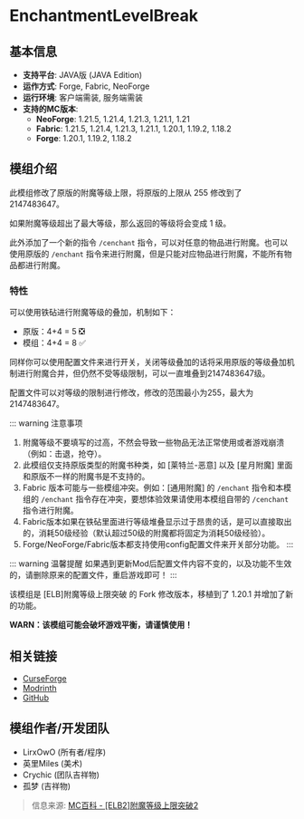 <ModInfo 
  curseForgeId="enchantlevelbrek" 
  modName="附魔等级上限突破2（EnchantmentLevelBreak）" 
  projectId="1110220"
  modrinthId="HZEbpmoE"
  modrinthSlug="enchantmentlevelbreak"
/>

# EnchantmentLevelBreak


## 基本信息

- **支持平台**: JAVA版 (JAVA Edition)
- **运作方式**: Forge, Fabric, NeoForge
- **运行环境**: 客户端需装, 服务端需装
- **支持的MC版本**:
  - **NeoForge**: 1.21.5, 1.21.4, 1.21.3, 1.21.1, 1.21
  - **Fabric**: 1.21.5, 1.21.4, 1.21.3, 1.21.1, 1.20.1, 1.19.2, 1.18.2
  - **Forge**: 1.20.1, 1.19.2, 1.18.2

## 模组介绍

此模组修改了原版的附魔等级上限，将原版的上限从 255 修改到了 2147483647。

如果附魔等级超出了最大等级，那么返回的等级将会变成 1 级。

此外添加了一个新的指令 `/cenchant` 指令，可以对任意的物品进行附魔。也可以使用原版的 `/enchant` 指令来进行附魔，但是只能对应物品进行附魔，不能所有物品都进行附魔。

### 特性

可以使用铁砧进行附魔等级的叠加，机制如下：
- 原版：4+4 = 5 ❎
- 模组：4+4 = 8 ✅

同样你可以使用配置文件来进行开关，关闭等级叠加的话将采用原版的等级叠加机制进行附魔合并，但仍然不受等级限制，可以一直堆叠到2147483647级。

配置文件可以对等级的限制进行修改，修改的范围最小为255，最大为2147483647。

::: warning 注意事项
1. 附魔等级不要填写的过高，不然会导致一些物品无法正常使用或者游戏崩溃（例如：击退，抢夺）。
2. 此模组仅支持原版类型的附魔书种类，如 [莱特兰-恶意] 以及 [星月附魔] 里面和原版不一样的附魔书是不支持的。
3. Fabric 版本可能与一些模组冲突。例如：[通用附魔] 的 `/enchant` 指令和本模组的 `/enchant` 指令存在冲突，要想体验效果请使用本模组自带的 `/cenchant` 指令进行附魔。
4. Fabric版本如果在铁砧里面进行等级堆叠显示过于昂贵的话，是可以直接取出的，消耗50级经验（默认超过50级的附魔都将固定为消耗50级经验）。
5. Forge/NeoForge/Fabric版本都支持使用config配置文件来开关部分功能。
:::

::: warning 温馨提醒
如果遇到更新Mod后配置文件内容不变的，以及功能不生效的，请删除原来的配置文件，重启游戏即可！
:::

该模组是 [ELB]附魔等级上限突破 的 Fork 修改版本，移植到了 1.20.1 并增加了新的功能。

**WARN：该模组可能会破坏游戏平衡，请谨慎使用！**

## 相关链接

- [CurseForge](https://www.curseforge.com/minecraft/mc-mods/enchantlevelbrek)
- [Modrinth](https://modrinth.com/mod/enchantmentlevelbreak)
- [GitHub](https://github.com/xiaoliziawa/EnchantmentLevelBreak)

## 模组作者/开发团队

- LirxOwO (所有者/程序)
- 英里Miles (美术)
- Crychic (团队吉祥物)
- 孤梦 (吉祥物)

> 信息来源: [MC百科 - [ELB2]附魔等级上限突破2](https://www.mcmod.cn/class/16646.html) 